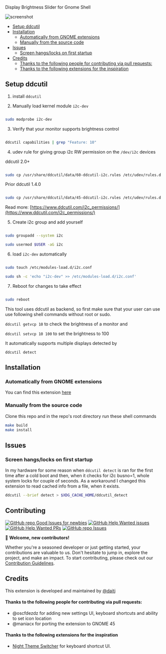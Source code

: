 Display Brightness Slider for Gnome Shell

![screenshot](screenshot.jpg)

- [Setup ddcutil](#setup-ddcutil)
- [Installation](#installation)
  - [Automatically from GNOME extensions](#automatically-from-gnome-extensions)
  - [Manually from the source code](#manually-from-the-source-code)
- [Issues](#issues)
  - [Screen hangs/locks on first startup](#screen-hangslocks-on-first-startup)
- [Credits](#credits)
    - [Thanks to the following people for contributing via pull requests:](#thanks-to-the-following-people-for-contributing-via-pull-requests)
    - [Thanks to the following extensions for the inspiration](#thanks-to-the-following-extensions-for-the-inspiration)
## Setup ddcutil

1. install `ddcutil`

2. Manually load kernel module `i2c-dev`

```sh

sudo modprobe i2c-dev

```

3. Verify that your monitor supports brightness control

```sh

ddcutil capabilities | grep "Feature: 10"

```

4. udev rule for giving group i2c RW permission on the `/dev/i2c` devices

ddcutil 2.0+
```sh

sudo cp /usr/share/ddcutil/data/60-ddcutil-i2c.rules /etc/udev/rules.d

```
Prior ddcutil 1.4.0
```sh

sudo cp /usr/share/ddcutil/data/45-ddcutil-i2c.rules /etc/udev/rules.d

```

Read more: [https://www.ddcutil.com/i2c_permissions/](https://www.ddcutil.com/i2c_permissions/)


5. Create i2c group and add yourself

```sh

sudo groupadd --system i2c

sudo usermod $USER -aG i2c

```

6. load `i2c-dev` automatically

```sh

sudo touch /etc/modules-load.d/i2c.conf

sudo sh -c 'echo "i2c-dev" >> /etc/modules-load.d/i2c.conf'

```

7. Reboot for changes to take effect

```sh

sudo reboot

```

This tool uses ddcutil as backend, so first make sure that your user can use use following shell commands without root or sudo.

`ddcutil getvcp 10` to check the brightness of a monitor and

`ddcutil setvcp 10 100` to set the brightness to 100

It automatically supports multiple displays detected by

`ddcutil detect`


## Installation

### Automatically from GNOME extensions
You can find this extension [here](https://extensions.gnome.org/extension/2645/brightness-control-using-ddcutil/)

### Manually from the source code
Clone this repo and in the repo's root directory run these shell commands

```sh
make build
make install
```

## Issues

### Screen hangs/locks on first startup
In my hardware for some reason when `ddcutil detect` is ran for the first time after a cold boot and then, when it checks for i2c busno=1, whole system locks for couple of seconds.
As a workaround I changed this extension to read cached info from a file, when it exists.

```sh
ddcutil --brief detect > $XDG_CACHE_HOME/ddcutil_detect
```
## Contributing

[![GitHub repo Good Issues for newbies](https://img.shields.io/github/issues/daitj/gnome-display-brightness-ddcutil/good%20first%20issue?style=flat&logo=github&logoColor=green&label=Good%20First%20issues)](https://github.com/daitj/gnome-display-brightness-ddcutil/issues?q=is%3Aopen+is%3Aissue+label%3A%22good+first+issue%22) [![GitHub Help Wanted issues](https://img.shields.io/github/issues/daitj/gnome-display-brightness-ddcutil/help%20wanted?style=flat&logo=github&logoColor=b545d1&label=%22Help%20Wanted%22%20issues)](https://github.com/daitj/gnome-display-brightness-ddcutil/issues?q=is%3Aopen+is%3Aissue+label%3A%22help+wanted%22) [![GitHub Help Wanted PRs](https://img.shields.io/github/issues-pr/daitj/gnome-display-brightness-ddcutil/help%20wanted?style=flat&logo=github&logoColor=b545d1&label=%22Help%20Wanted%22%20PRs)](https://github.com/daitj/gnome-display-brightness-ddcutil/pulls?q=is%3Aopen+is%3Aissue+label%3A%22help+wanted%22) [![GitHub repo Issues](https://img.shields.io/github/issues/daitj/gnome-display-brightness-ddcutil?style=flat&logo=github&logoColor=red&label=Issues)](https://github.com/daitj/gnome-display-brightness-ddcutil/issues?q=is%3Aopen)

👋 **Welcome, new contributors!**

Whether you're a seasoned developer or just getting started, your contributions are valuable to us. Don't hesitate to jump in, explore the project, and make an impact. To start contributing, please check out our [Contribution Guidelines](CONTRIBUTING.md). 

## Credits

This extension is developed and maintained by [@daitj](https://github.com/daitj)

#### Thanks to the following people for contributing via pull requests:
- @oscfdezdz for adding new settings UI, keyboard shortcuts and ability to set icon location
- @maniacx for porting the extension to GNOME 45
#### Thanks to the following extensions for the inspiration
- [Night Theme Switcher](https://extensions.gnome.org/extension/2236/night-theme-switcher/) for keyboard shortcut UI.
